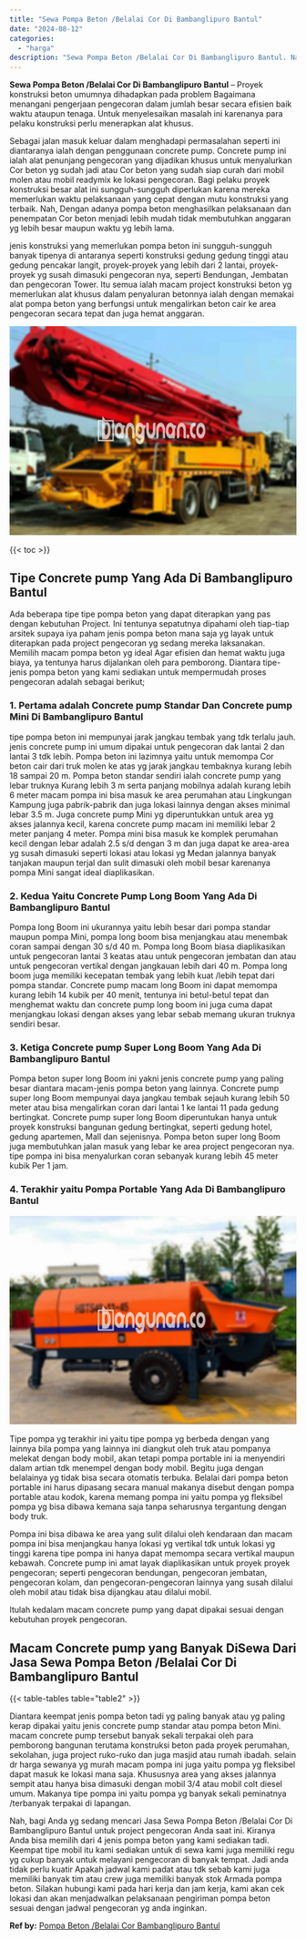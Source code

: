 ```yaml
---
title: "Sewa Pompa Beton /Belalai Cor Di Bambanglipuro Bantul"
date: "2024-08-12"
categories: 
  - "harga"
description: "Sewa Pompa Beton /Belalai Cor Di Bambanglipuro Bantul. Nah, bagi Anda yg sedang mencari Jasa Sewa Pompa Beton /Belalai Cor Di Bambanglipuro Bantul untuk proj..."
---
```


**Sewa Pompa Beton /Belalai Cor Di Bambanglipuro Bantul** – Proyek konstruksi beton umumnya dihadapkan pada problem Bagaimana menangani pengerjaan pengecoran dalam jumlah besar secara efisien baik waktu ataupun tenaga. Untuk menyelesaikan masalah ini karenanya para pelaku konstruksi perlu menerapkan alat khusus.

Sebagai jalan masuk keluar dalam menghadapi permasalahan seperti ini diantaranya ialah dengan penggunaan concrete pump. Concrete pump ini ialah alat penunjang pengecoran yang dijadikan khusus untuk menyalurkan Cor beton yg sudah jadi atau Cor beton yang sudah siap curah dari mobil molen atau mobil readymix ke lokasi pengecoran. Bagi pelaku proyek konstruksi besar alat ini sungguh-sungguh diperlukan karena mereka memerlukan waktu pelaksanaan yang cepat dengan mutu konstruksi yang terbaik. Nah, Dengan adanya pompa beton menghasilkan pelaksanaan dan penempatan Cor beton menjadi lebih mudah tidak membutuhkan anggaran yg lebih besar maupun waktu yg lebih lama.

jenis konstruksi yang memerlukan pompa beton ini sungguh-sungguh banyak tipenya di antaranya seperti konstruksi gedung gedung tinggi atau gedung pencakar langit, proyek-proyek yang lebih dari 2 lantai, proyek-proyek yg susah dimasuki pengecoran nya, seperti Bendungan, Jembatan dan pengecoran Tower. Itu semua ialah macam project konstruksi beton yg memerlukan alat khusus dalam penyaluran betonnya ialah dengan memakai alat pompa beton yang berfungsi untuk mengalirkan beton cair ke area pengecoran secara tepat dan juga hemat anggaran.

![Sewa Pompa Beton /Belalai Cor Di Bambanglipuro Bantul](/images/sewa-concrete-pump-31.png)

{{< toc >}}

## Tipe Concrete pump Yang Ada Di Bambanglipuro Bantul

Ada beberapa tipe tipe pompa beton yang dapat diterapkan yang pas dengan kebutuhan Project. Ini tentunya sepatutnya dipahami oleh tiap-tiap arsitek supaya iya paham jenis pompa beton mana saja yg layak untuk diterapkan pada project pengecoran yg sedang mereka laksanakan. Memilih macam pompa beton yg ideal Agar efisien dan hemat waktu juga biaya, ya tentunya harus dijalankan oleh para pemborong. Diantara tipe-jenis pompa beton yang kami sediakan untuk mempermudah proses pengecoran adalah sebagai berikut;

### 1\. Pertama adalah Concrete pump Standar Dan Concrete pump Mini Di Bambanglipuro Bantul

tipe pompa beton ini mempunyai jarak jangkau tembak yang tdk terlalu jauh. jenis concrete pump ini umum dipakai untuk pengecoran dak lantai 2 dan lantai 3 tdk lebih. Pompa beton ini lazimnya yaitu untuk memompa Cor beton cair dari truk molen ke atas yg jarak jangkau tembaknya kurang lebih 18 sampai 20 m. Pompa beton standar sendiri ialah concrete pump yang lebar truknya Kurang lebih 3 m serta panjang mobilnya adalah kurang lebih 6 meter macam pompa ini bisa masuk ke area perumahan atau Lingkungan Kampung juga pabrik-pabrik dan juga lokasi lainnya dengan akses minimal lebar 3.5 m. Juga concrete pump Mini yg diperuntukkan untuk area yg akses jalannya kecil, karena concrete pump macam ini memiliki lebar 2 meter panjang 4 meter. Pompa mini bisa masuk ke komplek perumahan kecil dengan lebar adalah 2.5 s/d dengan 3 m dan juga dapat ke area-area yg susah dimasuki seperti lokasi atau lokasi yg Medan jalannya banyak tanjakan maupun terjal dan sulit dimasuki oleh mobil besar karenanya pompa Mini sangat ideal diaplikasikan.

### 2\. Kedua Yaitu Concrete Pump Long Boom Yang Ada Di Bambanglipuro Bantul

Pompa long Boom ini ukurannya yaitu lebih besar dari pompa standar maupun pompa Mini, pompa long boom bisa menjangkau atau menembak coran sampai dengan 30 s/d 40 m. Pompa long Boom biasa diaplikasikan untuk pengecoran lantai 3 keatas atau untuk pengecoran jembatan dan atau untuk pengecoran vertikal dengan jangkauan lebih dari 40 m. Pompa long boom juga memiliki kecepatan tembak yang lebih kuat /lebih tepat dari pompa standar. Concrete pump macam long Boom ini dapat memompa kurang lebih 14 kubik per 40 menit, tentunya ini betul-betul tepat dan menghemat waktu dan concrete pump long boom ini juga cuma dapat menjangkau lokasi dengan akses yang lebar sebab memang ukuran truknya sendiri besar.

### 3\. Ketiga Concrete pump Super Long Boom Yang Ada Di Bambanglipuro Bantul

Pompa beton super long Boom ini yakni jenis concrete pump yang paling besar diantara macam-jenis pompa beton yang lainnya. Concrete pump super long Boom mempunyai daya jangkau tembak sejauh kurang lebih 50 meter atau bisa mengalirkan coran dari lantai 1 ke lantai 11 pada gedung bertingkat. Concrete pump super long Boom diperuntukan hanya untuk proyek konstruksi bangunan gedung bertingkat, seperti gedung hotel, gedung apartemen, Mall dan sejenisnya. Pompa beton super long Boom juga membutuhkan jalan masuk yang lebar ke area project pengecoran nya. tipe pompa ini bisa menyalurkan coran sebanyak kurang lebih 45 meter kubik Per 1 jam.

### 4\. Terakhir yaitu Pompa Portable Yang Ada Di Bambanglipuro Bantul

![Sewa Pompa Beton /Belalai Cor Di Bambanglipuro Bantul](/images/sewa-concrete-pump-16.png)

Tipe pompa yg terakhir ini yaitu tipe pompa yg berbeda dengan yang lainnya bila pompa yang lainnya ini diangkut oleh truk atau pompanya melekat dengan body mobil, akan tetapi pompa portable ini ia menyendiri dalam artian tdk menempel dengan body mobil. Begitu juga dengan belalainya yg tidak bisa secara otomatis terbuka. Belalai dari pompa beton portable ini harus dipasang secara manual makanya disebut dengan pompa portable atau kodok, karena memang pompa ini yaitu pompa yg fleksibel pompa yg bisa dibawa kemana saja tanpa seharusnya tergantung dengan body truk.

Pompa ini bisa dibawa ke area yang sulit dilalui oleh kendaraan dan macam pompa ini bisa menjangkau hanya lokasi yg vertikal tdk untuk lokasi yg tinggi karena tipe pompa ini hanya dapat memompa secara vertikal maupun kebawah. Concrete pump ini amat layak diaplikasikan untuk proyek proyek pengecoran; seperti pengecoran bendungan, pengecoran jembatan, pengecoran kolam, dan pengecoran-pengecoran lainnya yang susah dilalui oleh mobil atau tidak bisa dijangkau atau dilalui mobil.

Itulah kedalam macam concrete pump yang dapat dipakai sesuai dengan kebutuhan proyek pengecoran.

## Macam Concrete pump yang Banyak DiSewa Dari Jasa Sewa Pompa Beton /Belalai Cor Di Bambanglipuro Bantul

{{< table-tables table="table2" >}}

Diantara keempat jenis pompa beton tadi yg paling banyak atau yg paling kerap dipakai yaitu jenis concrete pump standar atau pompa beton Mini. macam concrete pump tersebut banyak sekali terpakai oleh para pemborong bangunan terutama konstruksi beton pada proyek perumahan, sekolahan, juga project ruko-ruko dan juga masjid atau rumah ibadah. selain dr harga sewanya yg murah macam pompa ini juga yaitu pompa yg fleksibel dapat masuk ke lokasi mana saja. Khususnya area yang akses jalannya sempit atau hanya bisa dimasuki dengan mobil 3/4 atau mobil colt diesel umum. Makanya tipe pompa ini yaitu pompa yg banyak sekali peminatnya /terbanyak terpakai di lapangan.

Nah, bagi Anda yg sedang mencari Jasa Sewa Pompa Beton /Belalai Cor Di Bambanglipuro Bantul untuk project pengecoran Anda saat ini. Kiranya Anda bisa memilih dari 4 jenis pompa beton yang kami sediakan tadi. Keempat tipe mobil itu kami sediakan untuk di sewa kami juga memiliki regu yg cukup banyak untuk melayani pengecoran di banyak tempat. Jadi anda tidak perlu kuatir Apakah jadwal kami padat atau tdk sebab kami juga memiliki banyak tim atau crew juga memiliki banyak stok Armada pompa beton. Silakan hubungi kami pada hari kerja dan jam kerja, kami akan cek lokasi dan akan menjadwalkan pelaksanaan pengiriman pompa beton sesuai dengan jadwal pengecoran yg anda inginkan.

**Ref by:** [Pompa Beton /Belalai Cor Bambanglipuro Bantul](https://id.wikipedia.org/wiki/Pompa)
